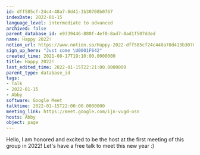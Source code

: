 ```yaml
---
id: dff585cf-24c4-48a7-8d41-3b30708b0767
indexDate: 2022-01-15
language_level: intermediate to advanced
archived: false
parent_database_id: e9339446-880f-4ef0-8ad7-8ad1f507dded
name: Happy 2022!
notion_url: https://www.notion.so/Happy-2022-dff585cf24c448a78d413b30708b0767
sign_up_here: "Just come \U0001F642"
created_time: 2021-08-17T19:10:00.0000000
title: Happy 2022!
last_edited_time: 2022-01-15T22:21:00.0000000
parent_type: database_id
tags:
- Talk
- 2022-01-15
- Abby
software: Google Meet
talktime: 2022-01-15T22:00:00.0000000
meeting_link: https://meet.google.com/ijn-vugd-osn
hosts: Abby
object: page
---
```


Hello, I am honored and excited to be the host at the first meeting of this group in 2022! Let's have a free talk to meet this new year :)





